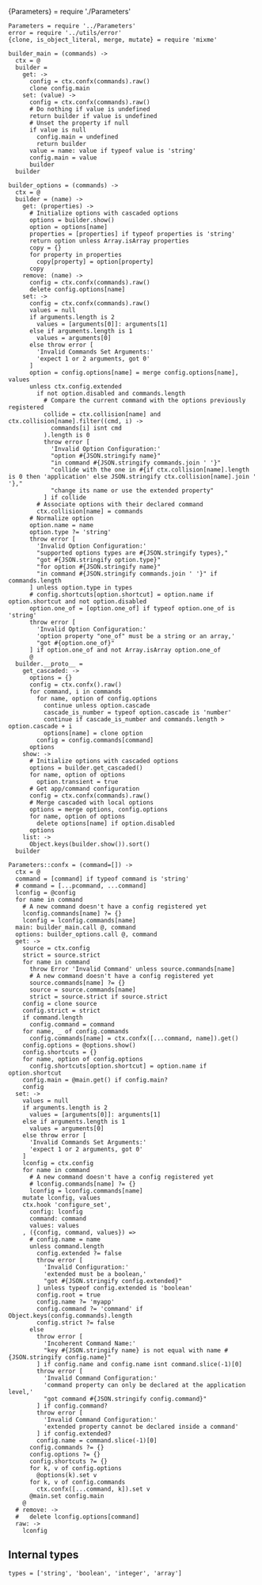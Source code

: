 
{Parameters} = require './Parameters'

    Parameters = require '../Parameters'
    error = require '../utils/error'
    {clone, is_object_literal, merge, mutate} = require 'mixme'
  
    builder_main = (commands) ->
      ctx = @
      builder =
        get: ->
          config = ctx.confx(commands).raw()
          clone config.main
        set: (value) ->
          config = ctx.confx(commands).raw()
          # Do nothing if value is undefined
          return builder if value is undefined
          # Unset the property if null
          if value is null
            config.main = undefined
            return builder
          value = name: value if typeof value is 'string'
          config.main = value
          builder
      builder
    
    builder_options = (commands) ->
      ctx = @
      builder = (name) ->
        get: (properties) ->
          # Initialize options with cascaded options
          options = builder.show()
          option = options[name]
          properties = [properties] if typeof properties is 'string'
          return option unless Array.isArray properties
          copy = {}
          for property in properties
            copy[property] = option[property]
          copy
        remove: (name) ->
          config = ctx.confx(commands).raw()
          delete config.options[name]
        set: ->
          config = ctx.confx(commands).raw()
          values = null
          if arguments.length is 2
            values = [arguments[0]]: arguments[1]
          else if arguments.length is 1
            values = arguments[0]
          else throw error [
            'Invalid Commands Set Arguments:'
            'expect 1 or 2 arguments, got 0'
          ]
          option = config.options[name] = merge config.options[name], values
          unless ctx.config.extended
            if not option.disabled and commands.length
              # Compare the current command with the options previously registered
              collide = ctx.collision[name] and ctx.collision[name].filter((cmd, i) ->
                commands[i] isnt cmd
              ).length is 0
              throw error [
                'Invalid Option Configuration:'
                "option #{JSON.stringify name}"
                "in command #{JSON.stringify commands.join ' '}"
                "collide with the one in #{if ctx.collision[name].length is 0 then 'application' else JSON.stringify ctx.collision[name].join ' '},"
                "change its name or use the extended property"
              ] if collide
            # Associate options with their declared command
            ctx.collision[name] = commands
          # Normalize option
          option.name = name
          option.type ?= 'string'
          throw error [
            'Invalid Option Configuration:'
            "supported options types are #{JSON.stringify types},"
            "got #{JSON.stringify option.type}"
            "for option #{JSON.stringify name}"
            "in command #{JSON.stringify commands.join ' '}" if commands.length
          ] unless option.type in types
          # config.shortcuts[option.shortcut] = option.name if option.shortcut and not option.disabled
          option.one_of = [option.one_of] if typeof option.one_of is 'string'
          throw error [
            'Invalid Option Configuration:'
            'option property "one_of" must be a string or an array,'
            "got #{option.one_of}"
          ] if option.one_of and not Array.isArray option.one_of
          @
      builder.__proto__ =
        get_cascaded: ->
          options = {}
          config = ctx.confx().raw()
          for command, i in commands
            for name, option of config.options
              continue unless option.cascade
              cascade_is_number = typeof option.cascade is 'number'
              continue if cascade_is_number and commands.length > option.cascade + i
              options[name] = clone option
            config = config.commands[command]
          options
        show: ->
          # Initialize options with cascaded options
          options = builder.get_cascaded()
          for name, option of options
            option.transient = true
          # Get app/command configuration
          config = ctx.confx(commands).raw()
          # Merge cascaded with local options
          options = merge options, config.options
          for name, option of options
            delete options[name] if option.disabled
          options
        list: ->
          Object.keys(builder.show()).sort()
      builder
    
    Parameters::confx = (command=[]) ->
      ctx = @
      command = [command] if typeof command is 'string'
      # command = [...pcommand, ...command]
      lconfig = @config
      for name in command
        # A new command doesn't have a config registered yet
        lconfig.commands[name] ?= {}
        lconfig = lconfig.commands[name]
      main: builder_main.call @, command
      options: builder_options.call @, command
      get: ->
        source = ctx.config
        strict = source.strict
        for name in command
          throw Error 'Invalid Command' unless source.commands[name]
          # A new command doesn't have a config registered yet
          source.commands[name] ?= {}
          source = source.commands[name]
          strict = source.strict if source.strict
        config = clone source
        config.strict = strict
        if command.length
          config.command = command
        for name, _ of config.commands
          config.commands[name] = ctx.confx([...command, name]).get()
        config.options = @options.show()
        config.shortcuts = {}
        for name, option of config.options
          config.shortcuts[option.shortcut] = option.name if option.shortcut
        config.main = @main.get() if config.main?
        config
      set: ->
        values = null
        if arguments.length is 2
          values = [arguments[0]]: arguments[1]
        else if arguments.length is 1
          values = arguments[0]
        else throw error [
          'Invalid Commands Set Arguments:'
          'expect 1 or 2 arguments, got 0'
        ]
        lconfig = ctx.config
        for name in command
          # A new command doesn't have a config registered yet
          # lconfig.commands[name] ?= {}
          lconfig = lconfig.commands[name]
        mutate lconfig, values
        ctx.hook 'configure_set',
          config: lconfig
          command: command
          values: values
        , ({config, command, values}) =>
          # config.name = name
          unless command.length
            config.extended ?= false
            throw error [
              'Invalid Configuration:'
              'extended must be a boolean,'
              "got #{JSON.stringify config.extended}"
            ] unless typeof config.extended is 'boolean'
            config.root = true
            config.name ?= 'myapp'
            config.command ?= 'command' if Object.keys(config.commands).length
            config.strict ?= false
          else
            throw error [
              'Incoherent Command Name:'
              "key #{JSON.stringify name} is not equal with name #{JSON.stringify config.name}"
            ] if config.name and config.name isnt command.slice(-1)[0]
            throw error [
              'Invalid Command Configuration:'
              'command property can only be declared at the application level,'
              "got command #{JSON.stringify config.command}"
            ] if config.command?
            throw error [
              'Invalid Command Configuration:'
              'extended property cannot be declared inside a command'
            ] if config.extended?
            config.name = command.slice(-1)[0]
          config.commands ?= {}
          config.options ?= {}
          config.shortcuts ?= {}
          for k, v of config.options
            @options(k).set v
          for k, v of config.commands
            ctx.confx([...command, k]).set v
          @main.set config.main
        @
      # remove: ->
      #   delete lconfig.options[command]
      raw: ->
        lconfig

## Internal types

    types = ['string', 'boolean', 'integer', 'array']
